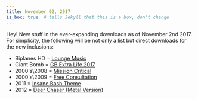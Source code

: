 ```yaml
---
title: November 02, 2017
is_box: true  # tells Jekyll that this is a box, don't change
---
```

Hey! New stuff in the ever-expanding downloads as of November 2nd 2017. For simplicity, the following will be not only a list but direct downloads for the new inclusions:

* Biplanes HD = [Lounge Music](https://www.dropbox.com/s/0ve7upb39264tkc/THA-loungemusic.mp3?dl=1)
* Giant Bomb = [GB Extra Life 2017](https://www.dropbox.com/s/tobfr29f9qux5r9/THA-gbextralife2017.mp3?dl=1)
* 2000's\2008 = [Mission Critical](https://www.dropbox.com/s/4qiiek20lncyl9a/THA-missioncritical.mp3?dl=1)
* 2000's\2009 = [Free Consultation](https://www.dropbox.com/s/96oit4koe4ykcb0/THA-freeconsultation.mp3?dl=1)
* 2011 = [Insane Bash Theme](https://www.dropbox.com/s/ipu5a9sqlorvgm6/THA-insanebash.mp3?dl=1)
* 2012 = [Deer Chaser (Metal Version)](https://www.dropbox.com/s/hrwtura8okx14i8/THA-deerchaser_metalversion.mp3?dl=1)
